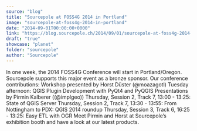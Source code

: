 ```yaml
---
source: "blog"
title: "Sourcepole at FOSS4G 2014 in Portland"
image: "sourcepole-at-foss4g-2014-in-portland"
date: "2014-09-01T00:00:00+0000"
link: "https://blog.sourcepole.ch/2014/09/01/sourcepole-at-foss4g-2014-in-portland/"
draft: "true"
showcase: "planet"
folder: "sourcepole"
author: "Sourcepole"
---
```


In one week, the 2014 FOSS4G Conference will start in Portland/Oregon. Sourcepole supports this major event as a bronze sponsor.
Our conference contributions:
Workshop presented by Horst Düster (@moazagotl)
Tuesday afternoon: QGIS Plugin Development with PyQt4 and PyQGIS Presentations by Pirmin Kalberer ((@implgeo))
Thursday, Session 2, Track 7, 13:00 - 13:25: State of QGIS Server Thursday, Session 2, Track 7, 13:30 - 13:55: From Nottingham to PDX: QGIS 2014 roundup Thursday, Session 3, Track 6, 16:25 - 13:25: Easy ETL with OGR Meet Pirmin and Horst at Sourcepole&rsquo;s exhibition booth and have a look at our latest products.
